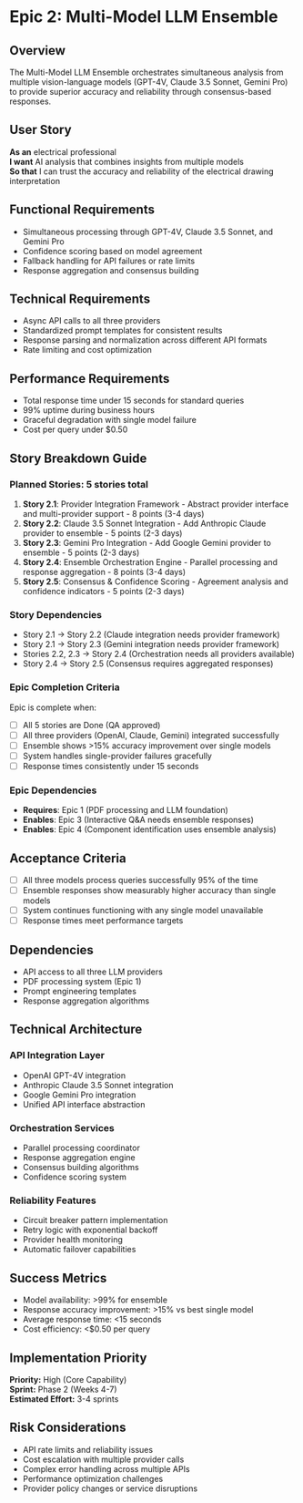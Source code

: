 # Epic 2: Multi-Model LLM Ensemble

## Overview

The Multi-Model LLM Ensemble orchestrates simultaneous analysis from multiple vision-language models (GPT-4V, Claude 3.5 Sonnet, Gemini Pro) to provide superior accuracy and reliability through consensus-based responses.

## User Story

**As an** electrical professional  
**I want** AI analysis that combines insights from multiple models  
**So that** I can trust the accuracy and reliability of the electrical drawing interpretation  

## Functional Requirements

- Simultaneous processing through GPT-4V, Claude 3.5 Sonnet, and Gemini Pro
- Confidence scoring based on model agreement
- Fallback handling for API failures or rate limits
- Response aggregation and consensus building

## Technical Requirements

- Async API calls to all three providers
- Standardized prompt templates for consistent results
- Response parsing and normalization across different API formats
- Rate limiting and cost optimization

## Performance Requirements

- Total response time under 15 seconds for standard queries
- 99% uptime during business hours
- Graceful degradation with single model failure
- Cost per query under $0.50

## Story Breakdown Guide

### Planned Stories: 5 stories total
1. **Story 2.1**: Provider Integration Framework - Abstract provider interface and multi-provider support - 8 points (3-4 days)
2. **Story 2.2**: Claude 3.5 Sonnet Integration - Add Anthropic Claude provider to ensemble - 5 points (2-3 days)
3. **Story 2.3**: Gemini Pro Integration - Add Google Gemini provider to ensemble - 5 points (2-3 days)
4. **Story 2.4**: Ensemble Orchestration Engine - Parallel processing and response aggregation - 8 points (3-4 days)
5. **Story 2.5**: Consensus & Confidence Scoring - Agreement analysis and confidence indicators - 5 points (2-3 days)

### Story Dependencies
- Story 2.1 → Story 2.2 (Claude integration needs provider framework)
- Story 2.1 → Story 2.3 (Gemini integration needs provider framework)
- Stories 2.2, 2.3 → Story 2.4 (Orchestration needs all providers available)
- Story 2.4 → Story 2.5 (Consensus requires aggregated responses)

### Epic Completion Criteria
Epic is complete when:
- [ ] All 5 stories are Done (QA approved)
- [ ] All three providers (OpenAI, Claude, Gemini) integrated successfully
- [ ] Ensemble shows >15% accuracy improvement over single models
- [ ] System handles single-provider failures gracefully
- [ ] Response times consistently under 15 seconds

### Epic Dependencies
- **Requires**: Epic 1 (PDF processing and LLM foundation)
- **Enables**: Epic 3 (Interactive Q&A needs ensemble responses)
- **Enables**: Epic 4 (Component identification uses ensemble analysis)

## Acceptance Criteria

- [ ] All three models process queries successfully 95% of the time
- [ ] Ensemble responses show measurably higher accuracy than single models
- [ ] System continues functioning with any single model unavailable
- [ ] Response times meet performance targets

## Dependencies

- API access to all three LLM providers
- PDF processing system (Epic 1)
- Prompt engineering templates
- Response aggregation algorithms

## Technical Architecture

### API Integration Layer
- OpenAI GPT-4V integration
- Anthropic Claude 3.5 Sonnet integration
- Google Gemini Pro integration
- Unified API interface abstraction

### Orchestration Services
- Parallel processing coordinator
- Response aggregation engine
- Consensus building algorithms
- Confidence scoring system

### Reliability Features
- Circuit breaker pattern implementation
- Retry logic with exponential backoff
- Provider health monitoring
- Automatic failover capabilities

## Success Metrics

- Model availability: >99% for ensemble
- Response accuracy improvement: >15% vs best single model
- Average response time: <15 seconds
- Cost efficiency: <$0.50 per query

## Implementation Priority

**Priority:** High (Core Capability)  
**Sprint:** Phase 2 (Weeks 4-7)  
**Estimated Effort:** 3-4 sprints

## Risk Considerations

- API rate limits and reliability issues
- Cost escalation with multiple provider calls
- Complex error handling across multiple APIs
- Performance optimization challenges
- Provider policy changes or service disruptions